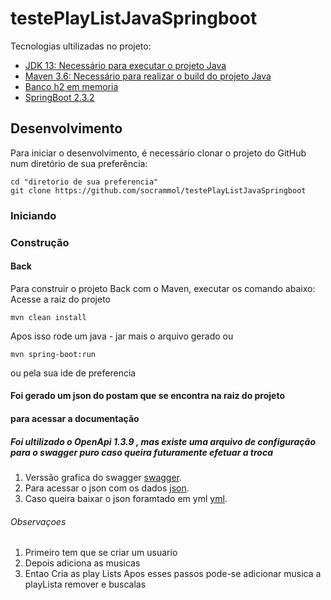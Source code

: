 # testePlayListJavaSpringboot
Tecnologias ultilizadas no projeto:
- [JDK 13: Necessário para executar o projeto Java](https://www.oracle.com/br/java/technologies/javase/javase-jdk8-downloads.html)
- [Maven 3.6: Necessário para realizar o build do projeto Java](http://mirror.nbtelecom.com.br/apache/maven/maven-3/3.6.3/binaries/apache-maven-3.6.3-bin.zip)
- [Banco h2 em memoria ](https://www.h2database.com/html/main.html)
- [SpringBoot 2.3.2](https://spring.io/projects/spring-boot)
## Desenvolvimento

Para iniciar o desenvolvimento, é necessário clonar o projeto do GitHub num diretório de sua preferência:

```shell
cd "diretorio de sua preferencia"
git clone https://github.com/socrammol/testePlayListJavaSpringboot
```
### Iniciando
### Construção
#### Back
Para construir o projeto Back com o Maven, executar os comando abaixo:
Acesse a raiz do projeto 
```shell
mvn clean install
```
Apos isso rode um java - jar mais o arquivo gerado 
ou
```shell
mvn spring-boot:run
```
ou pela sua ide de preferencia 
#### Foi gerado um json do postam que se encontra na raiz do projeto
#### para acessar a documentação  
##### Foi ultilizado o OpenApi 1.3.9 , mas existe uma arquivo de configuração para o swagger puro caso queira futuramente efetuar a troca
1. Verssão grafica do swagger [swagger](http://localhost:8080/swagger).
2. Para acessar o json com os dados [json](http://localhost:8080/api-docs).
3. Caso queira baixar o json foramtado em yml [yml](http://localhost:8080/api-docs.yaml).
###### Observaçoes
1. Primeiro tem que se criar um usuario
2. Depois adiciona as musicas
3. Entao Cria as play Lists
Apos esses passos pode-se adicionar musica a playLista remover e buscalas

